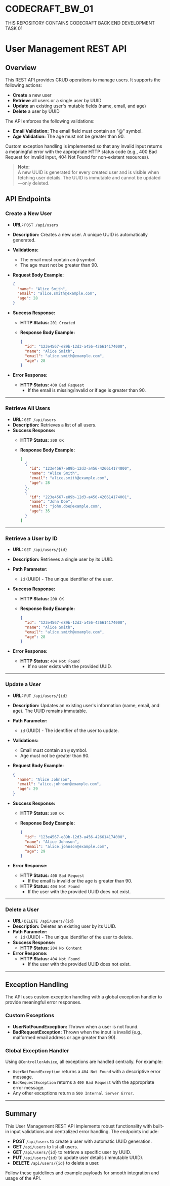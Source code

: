 # CODECRAFT_BW_01
 THIS REPOSITORY CONTAINS CODECRAFT  BACK END DEVELOPMENT TASK 01
# User Management REST API

## Overview

This REST API provides CRUD operations to manage users. It supports the following actions:
- **Create** a new user
- **Retrieve** all users or a single user by UUID
- **Update** an existing user's mutable fields (name, email, and age)
- **Delete** a user by UUID

The API enforces the following validations:
- **Email Validation:** The email field must contain an "@" symbol.
- **Age Validation:** The age must not be greater than 90.

Custom exception handling is implemented so that any invalid input returns a meaningful error with the appropriate HTTP status code (e.g., 400 Bad Request for invalid input, 404 Not Found for non-existent resources).

> **Note:**  
> A new UUID is generated for every created user and is visible when fetching user details. The UUID is immutable and cannot be updated—only deleted.

## API Endpoints

### Create a New User

- **URL:** `POST /api/users`
- **Description:** Creates a new user. A unique UUID is automatically generated.
- **Validations:**
    - The email must contain an `@` symbol.
    - The age must not be greater than 90.
- **Request Body Example:**

    ```json
    {
      "name": "Alice Smith",
      "email": "alice.smith@example.com",
      "age": 28
    }
    ```

- **Success Response:**
    - **HTTP Status:** `201 Created`
    - **Response Body Example:**

      ```json
      {
        "id": "123e4567-e89b-12d3-a456-426614174000",
        "name": "Alice Smith",
        "email": "alice.smith@example.com",
        "age": 28
      }
      ```

- **Error Response:**
    - **HTTP Status:** `400 Bad Request`
        - If the email is missing/invalid or if age is greater than 90.

---

### Retrieve All Users

- **URL:** `GET /api/users`
- **Description:** Retrieves a list of all users.
- **Success Response:**
    - **HTTP Status:** `200 OK`
    - **Response Body Example:**

      ```json
      [
        {
          "id": "123e4567-e89b-12d3-a456-426614174000",
          "name": "Alice Smith",
          "email": "alice.smith@example.com",
          "age": 28
        },
        {
          "id": "223e4567-e89b-12d3-a456-426614174001",
          "name": "John Doe",
          "email": "john.doe@example.com",
          "age": 35
        }
      ]
      ```

---

### Retrieve a User by ID

- **URL:** `GET /api/users/{id}`
- **Description:** Retrieves a single user by its UUID.
- **Path Parameter:**
    - `id` (UUID) - The unique identifier of the user.
- **Success Response:**
    - **HTTP Status:** `200 OK`
    - **Response Body Example:**

      ```json
      {
        "id": "123e4567-e89b-12d3-a456-426614174000",
        "name": "Alice Smith",
        "email": "alice.smith@example.com",
        "age": 28
      }
      ```

- **Error Response:**
    - **HTTP Status:** `404 Not Found`
        - If no user exists with the provided UUID.

---

### Update a User

- **URL:** `PUT /api/users/{id}`
- **Description:** Updates an existing user's information (name, email, and age). The UUID remains immutable.
- **Path Parameter:**
    - `id` (UUID) - The identifier of the user to update.
- **Validations:**
    - Email must contain an `@` symbol.
    - Age must not be greater than 90.
- **Request Body Example:**

    ```json
    {
      "name": "Alice Johnson",
      "email": "alice.johnson@example.com",
      "age": 29
    }
    ```

- **Success Response:**
    - **HTTP Status:** `200 OK`
    - **Response Body Example:**

      ```json
      {
        "id": "123e4567-e89b-12d3-a456-426614174000",
        "name": "Alice Johnson",
        "email": "alice.johnson@example.com",
        "age": 29
      }
      ```

- **Error Response:**
    - **HTTP Status:** `400 Bad Request`
        - If the email is invalid or the age is greater than 90.
    - **HTTP Status:** `404 Not Found`
        - If the user with the provided UUID does not exist.

---

### Delete a User

- **URL:** `DELETE /api/users/{id}`
- **Description:** Deletes an existing user by its UUID.
- **Path Parameter:**
    - `id` (UUID) - The unique identifier of the user to delete.
- **Success Response:**
    - **HTTP Status:** `204 No Content`
- **Error Response:**
    - **HTTP Status:** `404 Not Found`
        - If the user with the provided UUID does not exist.

---

## Exception Handling

The API uses custom exception handling with a global exception handler to provide meaningful error responses.

### Custom Exceptions

- **UserNotFoundException:** Thrown when a user is not found.
- **BadRequestException:** Thrown when the input is invalid (e.g., malformed email address or age greater than 90).

### Global Exception Handler

Using `@ControllerAdvice`, all exceptions are handled centrally. For example:
- `UserNotFoundException` returns a `404 Not Found` with a descriptive error message.
- `BadRequestException` returns a `400 Bad Request` with the appropriate error message.
- Any other exceptions return a `500 Internal Server Error`.

---

## Summary

This User Management REST API implements robust functionality with built-in input validations and centralized error handling. The endpoints include:

- **POST** `/api/users` to create a user with automatic UUID generation.
- **GET** `/api/users` to list all users.
- **GET** `/api/users/{id}` to retrieve a specific user by UUID.
- **PUT** `/api/users/{id}` to update user details (immutable UUID).
- **DELETE** `/api/users/{id}` to delete a user.

Follow these guidelines and example payloads for smooth integration and usage of the API.
